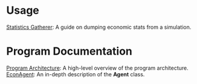# Usage
[Statistics Gatherer](https://github.com/Dynamitelaw/economicAgentSim/blob/main/Docs/Usage/Statistics.md): A guide on dumping economic stats from a simulation.

# Program Documentation
[Program Architecture](https://github.com/Dynamitelaw/economicAgentSim/blob/main/Docs/Architecture/ProgramArchitecture.md): A high-level overview of the program architecture.
[EconAgent](https://github.com/Dynamitelaw/economicAgentSim/blob/main/Docs/EconAgent/EconAgent.md): An in-depth description of the **Agent** class.